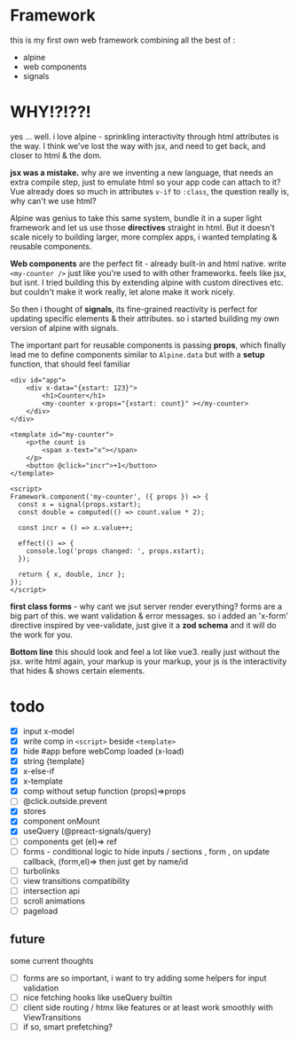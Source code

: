 # Framework

this is my first own web framework combining all the best of :
- alpine
- web components
- signals


# WHY!?!??!

yes ... well. i love alpine - sprinkling interactivity through html attributes is the way. I think we've lost the way with jsx, and need to get back, and closer to html & the dom.

**jsx was a mistake.** why are we inventing a new language, that needs an extra compile step, just to emulate html so your app code can attach to it?
Vue already does so much in attributes `v-if` to `:class`, the question really is, why can't we use html?

Alpine was genius to take this same system, bundle it in a super light framework and let us use those **directives** straight in html.
But it doesn't scale nicely to building larger, more complex apps, i wanted templating & reusable components.  

**Web components** are the perfect fit - already built-in and html native. write `<my-counter />` just like you're used to with other frameworks. feels like jsx, but isnt. 
I tried building this by extending alpine with custom directives etc. but couldn't make it work really, let alone make it work nicely.

So then i thought of **signals**, its fine-grained reactivity is perfect for updating specific elements & their attributes. so i started building my own version of alpine with signals.

The important part for reusable components is passing **props**, which finally lead me to define components similar to `Alpine.data` but with a **setup** function, that should feel familiar

```
<div id="app">
    <div x-data="{xstart: 123}">
        <h1>Counter</h1>
        <my-counter x-props="{xstart: count}" ></my-counter>
    </div>
</div>

<template id="my-counter">
    <p>the count is 
        <span x-text="x"></span>
    </p>
    <button @click="incr">+1</button>
</template>

<script>
Framework.component('my-counter', ({ props }) => {
  const x = signal(props.xstart);
  const double = computed(() => count.value * 2);

  const incr = () => x.value++;
  
  effect(() => {
    console.log('props changed: ', props.xstart);
  });

  return { x, double, incr };
});
</script>

```

**first class forms** - why cant we jsut server render everything? forms are a big part of this. we want validation & error messages. so i added an 'x-form' directive inspired by vee-validate, just give it a **zod schema** and it will do the work for you. 

**Bottom line** this should look and feel a lot like vue3. really just without the jsx. write html again, your markup is your markup, your js is the interactivity that hides & shows certain elements.

# todo
- [x] input x-model
- [x] write comp in `<script>` beside `<template>`
- [x] hide #app before webComp loaded (x-load)
- [x] string {template}
- [x] x-else-if
- [x] x-template
- [x] comp without setup function (props)=>props
- [ ] @click.outside.prevent
- [x] stores
- [x] component onMount
- [x] useQuery  (@preact-signals/query)
- [ ] components get (el)=> ref
- [ ] forms - conditional logic to hide inputs / sections , form , on update callback, (form,el)=> then just get by name/id
- [ ] turbolinks
- [ ] view transitions compatibility
- [ ] intersection api
- [ ] scroll animations
- [ ] pageload

## future
some current thoughts
- [ ] forms are so important, i want to try adding some helpers for input validation
- [ ] nice fetching hooks like useQuery builtin
- [ ] client side routing / htmx like features or at least work smoothly with ViewTransitions
- [ ] if so, smart prefetching?
